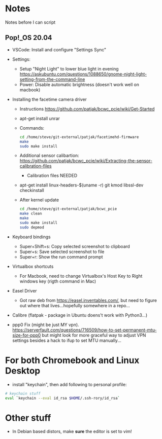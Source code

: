 # Notes

Notes before I can script

## Pop!_OS 20.04

* VSCode: Install and configure "Settings Sync"
* Settings: 
  * Setup "Night Light" to lower blue light in evening <https://askubuntu.com/questions/1088650/gnome-night-light-setting-from-the-command-line>
  * Power: Disable automatic brightness (doesn't work well on macbook)
* Installing the facetime camera driver
  * Instructions https://github.com/patjak/bcwc_pcie/wiki/Get-Started
  * apt-get install unrar
  * Commands:

    ```sh
    cd /home/steve/git-external/patjak/facetimehd-firmware
    make
    sudo make install
    ```

  * Additional sensor calibartion: https://github.com/patjak/bcwc_pcie/wiki/Extracting-the-sensor-calibration-files
    * Calibration files NEEDED
  * apt-get install linux-headers-$(uname -r) git kmod libssl-dev checkinstall
  * After kernel update

    ```sh
    cd /home/steve/git-external/patjak/bcwc_pcie
    make clean
    make
    sudo make install
    sudo depmod
    ```

* Keyboard bindings 
  * Super+Shift+s: Copy selected screenshot to clipboard
  * Super+s: Save selected screenshot to file
  * Super+r: Show the run command prompt
* Virtualbox shortcuts
  * For Macbook, need to change Virtualbox's Host Key to Right windows key (rigth command in Mac)
* Easel Driver
  * Got raw deb from <https://easel.inventables.com/>, but need to figure out where that lives...hopefully somewhere in a repo...
* Calibre (flatpak - package in Ubuntu doens't work with Python3...)
* ppp0 Fix (might be just MY vpn).  <https://serverfault.com/questions/716509/how-to-set-permanent-mtu-size-for-ppp0> but might look for more graceful way to adjust VPN settings besides a hack to ifup to set MTU manually...

# For both Chromebook and Linux Desktop

* install "keychain", then add following to personal profile:
```sh
# keychain stuff
eval `keychain --eval id_rsa $HOME/.ssh-rory/id_rsa`
```
# Other stuff

* In Debian based distors, make **sure** the editor is set to vim!
